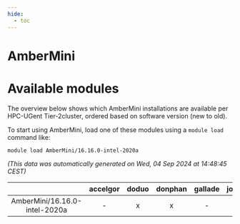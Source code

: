 ```yaml
---
hide:
  - toc
---
```


AmberMini
=========

# Available modules


The overview below shows which AmberMini installations are available per HPC-UGent Tier-2cluster, ordered based on software version (new to old).

To start using AmberMini, load one of these modules using a `module load` command like:

```shell
module load AmberMini/16.16.0-intel-2020a
```

*(This data was automatically generated on Wed, 04 Sep 2024 at 14:48:45 CEST)*  

| |accelgor|doduo|donphan|gallade|joltik|shinx|skitty|
| :---: | :---: | :---: | :---: | :---: | :---: | :---: | :---: |
|AmberMini/16.16.0-intel-2020a|-|x|x|-|x|-|x|
